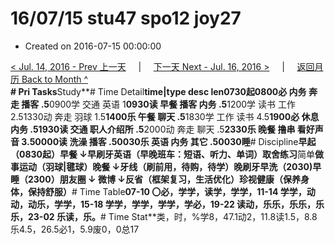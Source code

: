 # 16/07/15 stu47 spo12 joy27

* Created on 2016-07-15 00:00:00

[&lt; Jul. 14, 2016 - Prev 上一天](d14.md)     \|     [下一天 Next - Jul. 16, 2016 &gt;](d16.md)     \|     [返回月历 Back to Month ^](index.md)   
**\# Pri Tasks**Study**\# Time Detail**time\|type desc len0730起0800必 内务 奔走 播客 .5**0900学 交通 英语 1**0930读 早餐 播客 内务 .5**1200学 读书 工作 2.51330动 奔走 羽球 1.5**1400乐 午餐 聊天 .5**1830学 工作 读书 4.5**1900必 休息 内务 .51930读 交通 职人介绍所 .5**2000动 奔走 聊天 .5**2330乐 晚餐 撸串 看好声音 3.50000读 洗澡 播客 .50030乐 英语 内务 其它 .50030睡**\# Discipline**早起（0830起）早餐 ↓早刷牙英语（早晚班车：短语、听力、单词）**取舍**练习**简单**做事运动（羽球\|毽球）晚餐 ↓牙线（刷前用，待购，待学）晚刷牙早洗（2030\)早睡（2300）朋友圈 ↓ 微博 ↓反省（框架复习，生活优化）珍视健康（保养身体，保持舒服）**\# Time Table**07-10 〇必，学学，读学，学学，11-14 学学，动动，动乐，学学，15-18 学学，学学，学学，学必，19-22 读动，乐乐，乐乐，乐乐，23-02 乐读，乐。**\# Time Stat**类，时，%学8，47.1动2，11.8读1.5，8.8乐4.5，26.5必1，5.9废0，0总17

